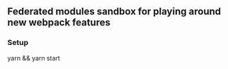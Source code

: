 ## Federated modules sandbox for playing around new webpack features

### Setup

yarn && yarn start
